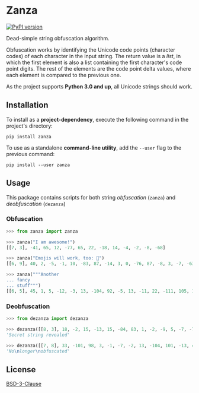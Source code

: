 # Zanza

[![PyPI version](https://badge.fury.io/py/zanza.svg)](https://badge.fury.io/py/zanza)

Dead-simple string obfuscation algorithm.

Obfuscation works by identifying the Unicode code points (character codes) of
each character in the input string. The return value is a *list*, in which the
first element is also a list containing the first character's code point digits.
The rest of the elements are the code point delta values, where each element is
compared to the previous one.

As the project supports **Python 3.0 and up**, all Unicode strings should work.

## Installation

To install as a **project-dependency**, execute the following command in the
project's directory:

    pip install zanza

To use as a standalone **command-line utility**, add the `--user` flag to the
previous command:

    pip install --user zanza

## Usage

This package contains scripts for both string _obfuscation_ (`zanza`) and
_deobfuscation_ (`dezanza`)

### Obfuscation

```python
>>> from zanza import zanza

>>> zanza("I am awesome!")
[[7, 3], -41, 65, 12, -77, 65, 22, -18, 14, -4, -2, -8, -68]

>>> zanza("Emojis will work, too: 💪")
[[6, 9], 40, 2, -5, -1, 10, -83, 87, -14, 3, 0, -76, 87, -8, 3, -7, -63, -12, 84, -5, 0, -53, -26, 65501]

>>> zanza("""Another
... fancy
... stuff""")
[[6, 5], 45, 1, 5, -12, -3, 13, -104, 92, -5, 13, -11, 22, -111, 105, 1, 1, -15, 0]
```

### Deobfuscation

```python
>>> from dezanza import dezanza

>>> dezanza([[8, 3], 18, -2, 15, -13, 15, -84, 83, 1, -2, -9, 5, -7, -71, 82, -13, 17, -17, -4, 11, -7, -1])
'Secret string revealed'

>>> dezanza([[7, 8], 33, -101, 98, 3, -1, -7, -2, 13, -104, 101, -13, 4, 15, -2, -16, -2, 19, -15, -1])
'No\nlonger\nobfuscated'
```

## License

[BSD-3-Clause](https://opensource.org/licenses/BSD-3-Clause)
